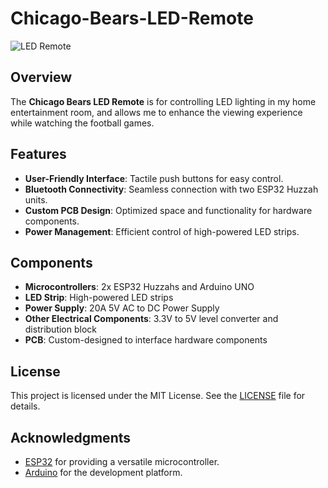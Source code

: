# Chicago-Bears-LED-Remote

![LED Remote](https://github.com/seanschlief01/Chicago-Bears-LED-Remote/tree/main/images/Built.png)

## Overview

The **Chicago Bears LED Remote** is for controlling LED lighting in my home entertainment room, and allows me to enhance the viewing experience while watching the football games.

## Features

- **User-Friendly Interface**: Tactile push buttons for easy control.
- **Bluetooth Connectivity**: Seamless connection with two ESP32 Huzzah units.
- **Custom PCB Design**: Optimized space and functionality for hardware components.
- **Power Management**: Efficient control of high-powered LED strips.

## Components

- **Microcontrollers**: 2x ESP32 Huzzahs and Arduino UNO
- **LED Strip**: High-powered LED strips
- **Power Supply**: 20A 5V AC to DC Power Supply
- **Other Electrical Components**: 3.3V to 5V level converter and distribution block
- **PCB**: Custom-designed to interface hardware components

## License

This project is licensed under the MIT License. See the [LICENSE](LICENSE) file for details.

## Acknowledgments

- [ESP32](https://www.esp32.com/) for providing a versatile microcontroller.
- [Arduino](https://www.arduino.cc/) for the development platform.
